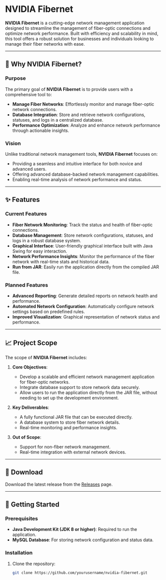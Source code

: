 # NVIDIA Fibernet

**NVIDIA Fibernet** is a cutting-edge network management application designed to streamline the management of fiber-optic connections and optimize network performance. Built with efficiency and scalability in mind, this tool offers a robust solution for businesses and individuals looking to manage their fiber networks with ease.

---

## 🌟 Why NVIDIA Fibernet?

### Purpose
The primary goal of **NVIDIA Fibernet** is to provide users with a comprehensive tool to:
- **Manage Fiber Networks**: Effortlessly monitor and manage fiber-optic network connections.
- **Database Integration**: Store and retrieve network configurations, statuses, and logs in a centralized database.
- **Performance Optimization**: Analyze and enhance network performance through actionable insights.

### Vision
Unlike traditional network management tools, **NVIDIA Fibernet** focuses on:
- Providing a seamless and intuitive interface for both novice and advanced users.
- Offering advanced database-backed network management capabilities.
- Enabling real-time analysis of network performance and status.

---

## ✨ Features

### Current Features
- **Fiber Network Monitoring**: Track the status and health of fiber-optic connections.
- **Database Management**: Store network configurations, statuses, and logs in a robust database system.
- **Graphical Interface**: User-friendly graphical interface built with Java Swing for easy interaction.
- **Network Performance Insights**: Monitor the performance of the fiber network with real-time stats and historical data.
- **Run from JAR**: Easily run the application directly from the compiled JAR file.

### Planned Features
- **Advanced Reporting**: Generate detailed reports on network health and performance.
- **Automated Network Configuration**: Automatically configure network settings based on predefined rules.
- **Improved Visualization**: Graphical representation of network status and performance.

---

## 📈 Project Scope

The scope of **NVIDIA Fibernet** includes:
1. **Core Objectives**:
   - Develop a scalable and efficient network management application for fiber-optic networks.
   - Integrate database support to store network data securely.
   - Allow users to run the application directly from the JAR file, without needing to set up the development environment.

2. **Key Deliverables**:
   - A fully functional JAR file that can be executed directly.
   - A database system to store fiber network details.
   - Real-time monitoring and performance insights.

3. **Out of Scope**:
   - Support for non-fiber network management.
   - Real-time integration with external network devices.

---

## 📂 Download

Download the latest release from the [Releases](https://github.com/yourusername/nvidia-fibernet/releases) page.

---

## 🚀 Getting Started

### Prerequisites
- **Java Development Kit (JDK 8 or higher)**: Required to run the application.
- **MySQL Database**: For storing network configuration and status data.

### Installation
1. Clone the repository:
   ```bash
   git clone https://github.com/yourusername/nvidia-fibernet.git
